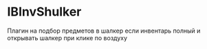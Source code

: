 # IBInvShulker
Плагин на подбор предметов в шалкер если инвентарь полный и открывать шалкер при клике по воздуху
